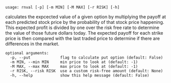```
usage: rnval [-p] [-m MIN] [-M MAX] [-r RISK] [-h]
```

calculates the expcected value of a given option by multiplying
the payoff at each predicted stock price by the probability of
that stock price happening. This expected profit is divided by
one over the risk free rate to determine the value of those
future dollars today. The expected payoff for each strike price
is then compared with the last traded price to determine if there
are differences in the market.

```
optional arguments:
  -p, --put             flag to calculate put option (default: False)
  -m MIN, --min MIN     min price to look at (default: -1)
  -M MAX, --max MAX     max price to look at (default: -1)
  -r RISK, --risk RISK  use a custom risk-free amount (default: None)
  -h, --help            show this help message (default: False)
```
